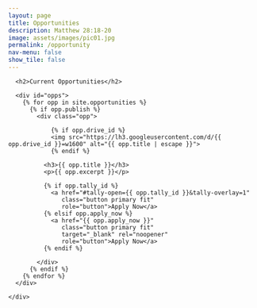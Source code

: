 ```yaml
---
layout: page
title: Opportunities
description: Matthew 28:18-20
image: assets/images/pic01.jpg
permalink: /opportunity
nav-menu: false
show_tile: false
---
```


<div id="main" class="alt">
  <section id="ten">
    <div class="inner">

      <h2>Current Opportunities</h2>

      <div id="opps">
        {% for opp in site.opportunities %}
          {% if opp.publish %}
            <div class="opp">

				{% if opp.drive_id %}
				<img src="https://lh3.googleusercontent.com/d/{{ opp.drive_id }}=w1600" alt="{{ opp.title | escape }}">
				{% endif %}

              <h3>{{ opp.title }}</h3>
              <p>{{ opp.excerpt }}</p>

              {% if opp.tally_id %}
                <a href="#tally-open={{ opp.tally_id }}&tally-overlay=1"
                   class="button primary fit"
                   role="button">Apply Now</a>
              {% elsif opp.apply_now %}
                <a href="{{ opp.apply_now }}"
                   class="button primary fit"
                   target="_blank" rel="noopener"
                   role="button">Apply Now</a>
              {% endif %}

            </div>
          {% endif %}
        {% endfor %}
      </div>

    </div>
  </section>
</div>



<style>
  /* === Dark palette tokens === */
  :root {
    --bg:        #0f1115;
    --bg-alt:    #161a22;
    --fg:        #e6e9ef;
    --fg-bold:   #ffffff;
    --fg-light:  rgba(230,233,239,0.68);
    --border:    rgba(230,233,239,0.10);
    --border-bg: rgba(230,233,239,0.05);
    --highlight: #7aa2ff;   /* accent1 */
    --accent1:   #7aa2ff;
    --accent2:   #a78bfa;
    --accent3:   #fca5a5;
    --accent4:   #f6d487;
    --accent5:   #93c5fd;
    --accent6:   #34d399;

    /* Button tokens */
    --btn-bg:    var(--highlight);
    --btn-fg:    var(--fg-bold);
    --btn-bg-h:  #5f86ff;   /* hover tint near highlight */
    --card-bg:   var(--bg-alt);
    --card-fg:   var(--fg);
  }

  /* Make the list a responsive grid */
  #opps {
    display: grid;
    grid-template-columns: repeat(auto-fit, minmax(280px, 1fr));
    gap: 1.25rem;
    margin-top: 1rem;
  }

  /* Card */
  #opps .opp {
    background: var(--card-bg);
    color: var(--card-fg);
    border: 1px solid var(--border);
    border-radius: 12px;
    padding: 1rem;
    box-shadow: 0 2px 10px rgba(0,0,0,.25), inset 0 0 0 1px var(--border-bg);
  }

  /* Card image */
  #opps .opp img {
    width: 100%;
    height: 180px;
    object-fit: cover;
    display: block;
    border-radius: 8px;
    margin-bottom: 0.5rem;
  }

  /* Text */
  #opps .opp h3 {
    margin: 0.25rem 0 0.35rem;
    line-height: 1.25;
    color: var(--fg-bold);
  }
  #opps .opp .excerpt {
    margin: 0 0 0.75rem;
    color: var(--fg-light);
  }

  /* Buttons */
  .button {
    display: inline-block;
    padding: .65rem 1.1rem;
    border-radius: 8px;
    text-decoration: none;
    font-weight: 600;
    text-align: center;
    border: 1px solid var(--border);
    transition: transform .04s ease, filter .12s ease, box-shadow .12s ease;
  }
  .button.primary {
    background: var(--btn-bg);
    color: var(--btn-fg);
    box-shadow: 0 4px 12px rgba(122,162,255,0.28);
  }
  .button.primary:hover {
    background: var(--btn-bg-h);
    transform: translateY(-1px);
    box-shadow: 0 6px 16px rgba(122,162,255,0.38);
  }
  .button.fit { width: 100%; }
</style>

<script>
  function driveHiRes(id){ return `https://lh3.googleusercontent.com/d/${id}=w1600`; }
  function driveView(id){  return `https://drive.google.com/uc?export=view&id=${id}`; }
  function driveThumb(id){ return `https://drive.google.com/thumbnail?id=${id}&sz=w1200`; }

  function driveImgFallback(img){
    const id = img.dataset.driveId;
    const state = img.dataset.state || "hires";
    if(!id) return;

    if(state === "hires"){
      img.dataset.state = "view";
      img.src = driveView(id);
    } else if(state === "view"){
      img.dataset.state = "thumb";
      img.src = driveThumb(id);
    } else {
      img.onerror = null; // stop loops
      img.src = img.dataset.placeholder || "{{ '/images/opportunities/placeholder.jpg' | relative_url }}";
    }
  }
</script>

